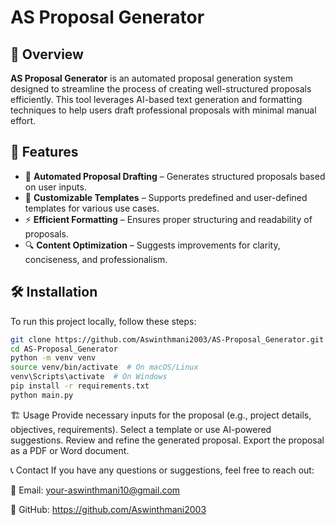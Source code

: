 # AS Proposal Generator

## 📌 Overview
**AS Proposal Generator** is an automated proposal generation system designed to streamline the process of creating well-structured proposals efficiently. This tool leverages AI-based text generation and formatting techniques to help users draft professional proposals with minimal manual effort.

## 🚀 Features
- 📄 **Automated Proposal Drafting** – Generates structured proposals based on user inputs.
- 📝 **Customizable Templates** – Supports predefined and user-defined templates for various use cases.
- ⚡ **Efficient Formatting** – Ensures proper structuring and readability of proposals.
- 🔍 **Content Optimization** – Suggests improvements for clarity, conciseness, and professionalism.

## 🛠️ Installation
To run this project locally, follow these steps:

```bash
git clone https://github.com/Aswinthmani2003/AS-Proposal_Generator.git
cd AS-Proposal_Generator
python -m venv venv
source venv/bin/activate  # On macOS/Linux
venv\Scripts\activate  # On Windows
pip install -r requirements.txt
python main.py
```

🏗️ Usage
Provide necessary inputs for the proposal (e.g., project details, objectives, requirements).
Select a template or use AI-powered suggestions.
Review and refine the generated proposal.
Export the proposal as a PDF or Word document.



📞 Contact
If you have any questions or suggestions, feel free to reach out:

📧 Email: your-aswinthmani10@gmail.com

🔗 GitHub: https://github.com/Aswinthmani2003
